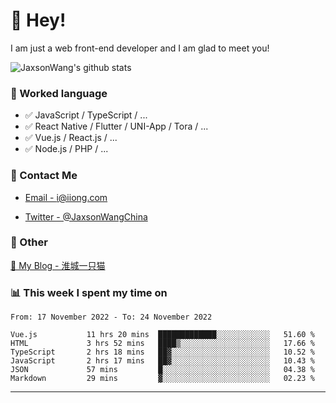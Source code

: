 # 👋 Hey!

I am just a web front-end developer and I am glad to meet you!

![JaxsonWang's github stats](https://github-readme-stats.vercel.app/api?username=JaxsonWang&&show_icons=true&&title_color=1abc9c&&icon_color=1abc9c)


### 📝 Worked language

- ✅ JavaScript / TypeScript / ...
- ✅ React Native / Flutter / UNI-App / Tora / ...
- ✅ Vue.js / React.js / ...
- ✅ Node.js / PHP / ...

### 📮 Contact Me

- [Email - i@iiong.com](mailto:i@iiong.com)

- [Twitter - @JaxsonWangChina](https://twitter.com/JaxsonWangChina)

### 🤪 Other

[📌 My Blog - 淮城一只猫](https://iiong.com)

### 📊 This week I spent my time on

<!--START_SECTION:waka-->

```text
From: 17 November 2022 - To: 24 November 2022

Vue.js           11 hrs 20 mins  █████████████░░░░░░░░░░░░   51.60 %
HTML             3 hrs 52 mins   ████▒░░░░░░░░░░░░░░░░░░░░   17.66 %
TypeScript       2 hrs 18 mins   ██▓░░░░░░░░░░░░░░░░░░░░░░   10.52 %
JavaScript       2 hrs 17 mins   ██▓░░░░░░░░░░░░░░░░░░░░░░   10.43 %
JSON             57 mins         █░░░░░░░░░░░░░░░░░░░░░░░░   04.38 %
Markdown         29 mins         ▓░░░░░░░░░░░░░░░░░░░░░░░░   02.23 %
```

<!--END_SECTION:waka-->

---
